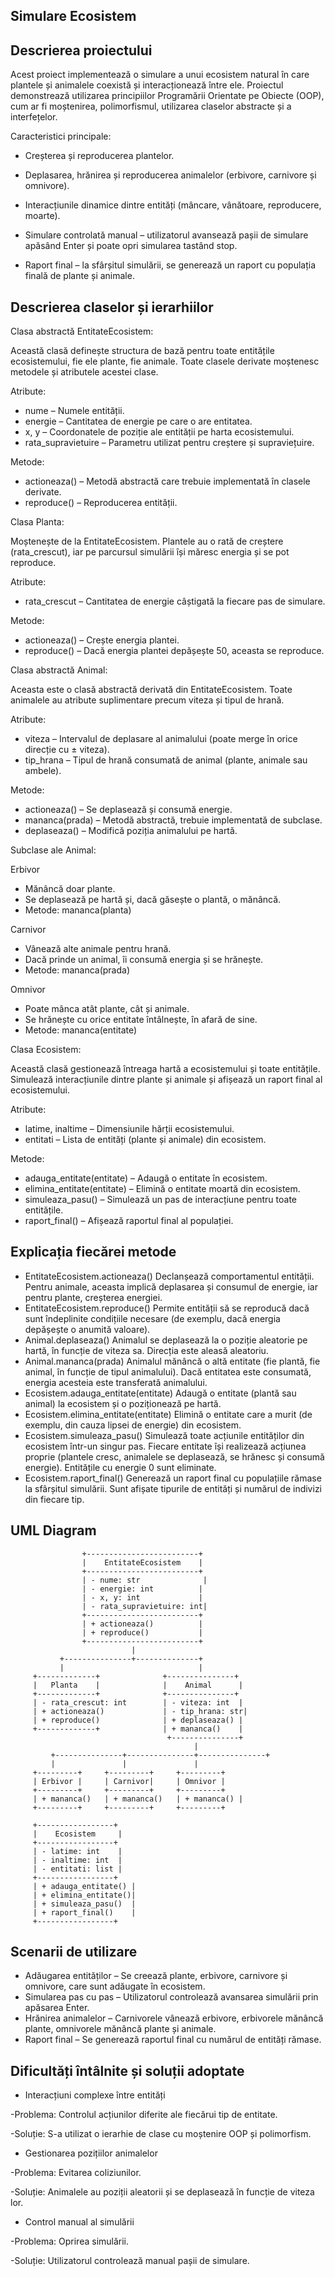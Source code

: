 Simulare Ecosistem
-
Descrierea proiectului
-
Acest proiect implementează o simulare a unui ecosistem natural în care plantele și animalele coexistă și interacționează între ele. Proiectul demonstrează utilizarea principiilor Programării Orientate pe Obiecte (OOP), cum ar fi moștenirea, polimorfismul, utilizarea claselor abstracte și a interfețelor.

Caracteristici principale:

- Creșterea și reproducerea plantelor.

- Deplasarea, hrănirea și reproducerea animalelor (erbivore, carnivore și omnivore).

- Interacțiunile dinamice dintre entități (mâncare, vânătoare, reproducere, moarte).

- Simulare controlată manual – utilizatorul avansează pașii de simulare apăsând Enter și poate opri simularea tastând stop.

- Raport final – la sfârșitul simulării, se generează un raport cu populația finală de plante și animale.

Descrierea claselor și ierarhiilor
-
Clasa abstractă EntitateEcosistem:

Această clasă definește structura de bază pentru toate entitățile ecosistemului, fie ele plante, fie animale. Toate clasele derivate moștenesc metodele și atributele acestei clase.

Atribute:

- nume – Numele entității.
- energie – Cantitatea de energie pe care o are entitatea.
- x, y – Coordonatele de poziție ale entității pe harta ecosistemului.
- rata_supravietuire – Parametru utilizat pentru creștere și supraviețuire.

Metode:

- actioneaza() – Metodă abstractă care trebuie implementată în clasele derivate.
- reproduce() – Reproducerea entității.

Clasa Planta:

Moștenește de la EntitateEcosistem. Plantele au o rată de creștere (rata_crescut), iar pe parcursul simulării își măresc energia și se pot reproduce.

Atribute:

- rata_crescut – Cantitatea de energie câștigată la fiecare pas de simulare.

Metode:

- actioneaza() – Crește energia plantei.
- reproduce() – Dacă energia plantei depășește 50, aceasta se reproduce.

Clasa abstractă Animal:

Aceasta este o clasă abstractă derivată din EntitateEcosistem. Toate animalele au atribute suplimentare precum viteza și tipul de hrană.

Atribute:

- viteza – Intervalul de deplasare al animalului (poate merge în orice direcție cu ± viteza).
- tip_hrana – Tipul de hrană consumată de animal (plante, animale sau ambele).

Metode:

- actioneaza() – Se deplasează și consumă energie.
- mananca(prada) – Metodă abstractă, trebuie implementată de subclase.
- deplaseaza() – Modifică poziția animalului pe hartă.

Subclase ale Animal:

Erbivor

- Mănâncă doar plante.
- Se deplasează pe hartă și, dacă găsește o plantă, o mănâncă.
- Metode: mananca(planta)

Carnivor
- Vânează alte animale pentru hrană.
- Dacă prinde un animal, îi consumă energia și se hrănește.
- Metode: mananca(prada)

Omnivor

- Poate mânca atât plante, cât și animale.
- Se hrănește cu orice entitate întâlnește, în afară de sine.
- Metode: mananca(entitate)

Clasa Ecosistem:

Această clasă gestionează întreaga hartă a ecosistemului și toate entitățile. Simulează interacțiunile dintre plante și animale și afișează un raport final al ecosistemului.

Atribute:

- latime, inaltime – Dimensiunile hărții ecosistemului.
- entitati – Lista de entități (plante și animale) din ecosistem.

Metode:

- adauga_entitate(entitate) – Adaugă o entitate în ecosistem.
- elimina_entitate(entitate) – Elimină o entitate moartă din ecosistem.
- simuleaza_pasu() – Simulează un pas de interacțiune pentru toate entitățile.
- raport_final() – Afișează raportul final al populației.

Explicația fiecărei metode
-
- EntitateEcosistem.actioneaza()
Declanșează comportamentul entității. Pentru animale, aceasta implică deplasarea și consumul de energie, iar pentru plante, creșterea energiei.
- EntitateEcosistem.reproduce()
Permite entității să se reproducă dacă sunt îndeplinite condițiile necesare (de exemplu, dacă energia depășește o anumită valoare).
- Animal.deplaseaza()
Animalul se deplasează la o poziție aleatorie pe hartă, în funcție de viteza sa. Direcția este aleasă aleatoriu.
- Animal.mananca(prada)
Animalul mănâncă o altă entitate (fie plantă, fie animal, în funcție de tipul animalului). Dacă entitatea este consumată, energia acesteia este transferată animalului.
- Ecosistem.adauga_entitate(entitate)
Adaugă o entitate (plantă sau animal) la ecosistem și o poziționează pe hartă.
- Ecosistem.elimina_entitate(entitate)
Elimină o entitate care a murit (de exemplu, din cauza lipsei de energie) din ecosistem.
- Ecosistem.simuleaza_pasu()
Simulează toate acțiunile entităților din ecosistem într-un singur pas. Fiecare entitate își realizează acțiunea proprie (plantele cresc, animalele se deplasează, se hrănesc și consumă energie). Entitățile cu energie 0 sunt eliminate.
- Ecosistem.raport_final()
Generează un raport final cu populațiile rămase la sfârșitul simulării. Sunt afișate tipurile de entități și numărul de indivizi din fiecare tip.
   
UML Diagram
-

                    +-------------------------+
                    |    EntitateEcosistem    |
                    +-------------------------+
                    | - nume: str              |
                    | - energie: int          |
                    | - x, y: int             |
                    | - rata_supravietuire: int|
                    +-------------------------+
                    | + actioneaza()          |
                    | + reproduce()           |
                    +-------------------------+
                               |
               +---------------+--------------+
               |                              |
         +-------------+              +---------------+
         |   Planta    |              |    Animal      |
         +-------------+              +---------------+
         | - rata_crescut: int        | - viteza: int  |
         | + actioneaza()             | - tip_hrana: str|
         | + reproduce()              | + deplaseaza() |
         +-------------+              | + mananca()    |
                                       +---------------+
                                             |
             +---------------+---------------+---------------+
             |               |               |
         +---------+     +---------+     +---------+
         | Erbivor |     | Carnivor|     | Omnivor |
         +---------+     +---------+     +---------+
         | + mananca()   | + mananca()   | + mananca() |
         +---------+     +---------+     +---------+

         +-----------------+
         |    Ecosistem     |
         +-----------------+
         | - latime: int    |
         | - inaltime: int  |
         | - entitati: list |
         +-----------------+
         | + adauga_entitate() |
         | + elimina_entitate()|
         | + simuleaza_pasu()  |
         | + raport_final()    |
         +-----------------+
Scenarii de utilizare
-
- Adăugarea entităților – Se creează plante, erbivore, carnivore și omnivore, care sunt adăugate în ecosistem.
- Simularea pas cu pas – Utilizatorul controlează avansarea simulării prin apăsarea Enter.
- Hrănirea animalelor – Carnivorele vânează erbivore, erbivorele mănâncă plante, omnivorele mănâncă plante și animale.
- Raport final – Se generează raportul final cu numărul de entități rămase.

Dificultăți întâlnite și soluții adoptate
-
- Interacțiuni complexe între entități

-Problema: Controlul acțiunilor diferite ale fiecărui tip de entitate.

-Soluție: S-a utilizat o ierarhie de clase cu moștenire OOP și polimorfism.
- Gestionarea pozițiilor animalelor

-Problema: Evitarea coliziunilor.

-Soluție: Animalele au poziții aleatorii și se deplasează în funcție de viteza lor.

- Control manual al simulării

-Problema: Oprirea simulării.

-Soluție: Utilizatorul controlează manual pașii de simulare.